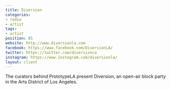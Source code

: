 ```yaml
---
title: Diversion
categories:
- radio
- artist
tags:
- artist
position: 85
website: http://www.diversionla.com
facebook: https://www.facebook.com/DiversionLA/
twitter: https://twitter.com/diversionca
instagram: https://www.instagram.com/diversionla/
layout: client
---
```


The curators behind PrototypeLA present Diversion, an open-air block party in the Arts District of Los Angeles.
